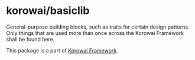 # korowai/basiclib

General-purpose building blocks, such as traits for certain design patterns.
Only things that are used more than once across the Korowai Framework shall be
found here.

This package is a part of [Korowai Framework](https://github.com/korowai/framework/).
